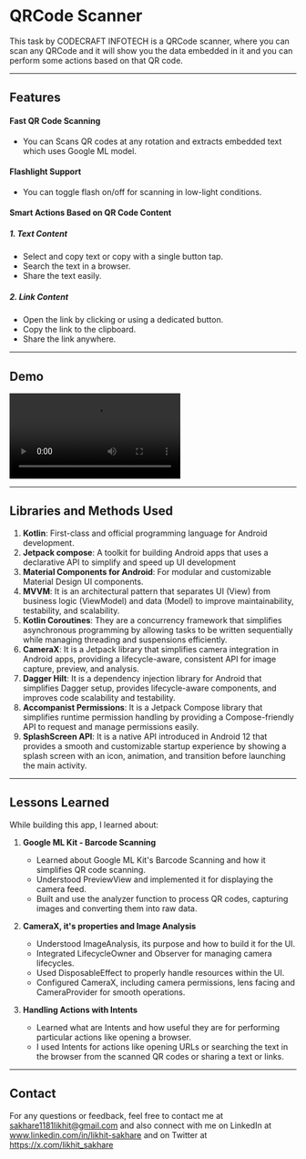 # **QRCode Scanner**

This task by CODECRAFT INFOTECH is a QRCode scanner, where you can scan any QRCode and it will show you the data embedded in it and you can perform some actions based on that QR code.

---

## **Features**

#### **Fast QR Code Scanning**
- You can Scans QR codes at any rotation and extracts embedded text which uses Google ML model.

#### **Flashlight Support**
- You can toggle flash on/off for scanning in low-light conditions.

#### **Smart Actions Based on QR Code Content**
##### **1. Text Content**
- Select and copy text or copy with a single button tap.
- Search the text in a browser.
- Share the text easily.

##### **2. Link Content**
- Open the link by clicking or using a dedicated button.
- Copy the link to the clipboard.
- Share the link anywhere.

---

## **Demo**

<video src="https://github.com/user-attachments/assets/22951353-cea5-48d0-8518-e4f65d455862" controls="controls" style="max-width: 100%; height: auto;">
    Demo how the app works.
</video>

---

## **Libraries and Methods Used**
1. **Kotlin**: First-class and official programming language for Android development.
2. **Jetpack compose**: A toolkit for building Android apps that uses a declarative API to simplify and speed up UI development
3. **Material Components for Android**: For modular and customizable Material Design UI components.
4. **MVVM**: It is an architectural pattern that separates UI (View) from business logic (ViewModel) and data (Model) to improve maintainability, testability, and scalability.
5. **Kotlin Coroutines**: They are a concurrency framework that simplifies asynchronous programming by allowing tasks to be written sequentially while managing threading and suspensions efficiently.
6. **CameraX**: It is a Jetpack library that simplifies camera integration in Android apps, providing a lifecycle-aware, consistent API for image capture, preview, and analysis.
7. **Dagger Hilt**: It is a dependency injection library for Android that simplifies Dagger setup, provides lifecycle-aware components, and improves code scalability and testability.
8. **Accompanist Permissions**: It is a Jetpack Compose library that simplifies runtime permission handling by providing a Compose-friendly API to request and manage permissions easily.
9. **SplashScreen API**: It is a native API introduced in Android 12 that provides a smooth and customizable startup experience by showing a splash screen with an icon, animation, and transition before launching the main activity.

---

## Lessons Learned

While building this app, I learned about:

1. **Google ML Kit - Barcode Scanning**
   - Learned about Google ML Kit's Barcode Scanning and how it simplifies QR code scanning.
   - Understood PreviewView and implemented it for displaying the camera feed.
   - Built and use the analyzer function to process QR codes, capturing images and converting them into raw data.

2. **CameraX, it's properties and Image Analysis**
   - Understood ImageAnalysis, its purpose and how to build it for the UI.
   - Integrated LifecycleOwner and Observer for managing camera lifecycles.
   - Used DisposableEffect to properly handle resources within the UI.
   - Configured CameraX, including camera permissions, lens facing and CameraProvider for smooth operations.

3. **Handling Actions with Intents**
   - Learned what are Intents and how useful they are for performing particular actions like opening a browser.
   - I used Intents for actions like opening URLs or searching the text in the browser from the scanned QR codes or sharing a text or links.

---

## **Contact**
For any questions or feedback, feel free to contact me at sakhare1181likhit@gmail.com and also connect with me on LinkedIn at www.linkedin.com/in/likhit-sakhare and on Twitter at https://x.com/likhit_sakhare




